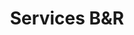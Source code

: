 ---
title: Services B&R
heroEnabled: true
heroImage: /images/brokers-and-realtors/services/hero.jpg
heroTitle: Sens Palermo Green
heroCredit: ATV
stillsEnabled: true
stillsTitle: 3D Stills
stillsText: With our still images you will be able to show any property with greater reality than even reality itself. We offer services tailored for your business.
stillsLinkText: <a href="https://wa.me/13054693227" target="_blank" rel="noopener noreferrer" class="decoration-1 underline underline-offset-4 md:underline-offset-8 hover:no-underline">Contact us</a> and get a quote on hyper realistic visual solutions.
stillsLinkHref: /contact
stillsSlider:
  - image: /images/brokers-and-realtors/services/hi-q.jpg
    imageTwo: /images/brokers-and-realtors/services/super-hi-q.jpg
    imageOneCaption: Hi Q – 3000px
    imageTwoCaption: Super Hi Q – 6000px
    title: LIV Thames
    credit: ATV
    theme: light
    percentage: 0.50
    type: slide
  - image: /images/brokers-and-realtors/services/aerials.jpg
    title: LIV Guatemala
    credit: ATV
    type: image
  - image: /images/brokers-and-realtors/services/floor-plans.jpg
    title: TBD
    credit: TBD
    type: image
interactiveExperiencesEnabled: true
interactiveExperiencesTitle: Interactive Experiences
interactiveExperiencesText: The 3D experiences that we offer at Sharp Studio Visuals manage to go beyond the screen and bring buildings, houses, or the departments of your commercial portfolio to reality. We use the latest technology at the service of total immersion in space.
interactiveExperiencesLinkText: Want to meet us? Come and visit us in our offices in Aventura, FL! or just <a href="https://wa.me/13054693227" target="_blank" rel="noopener noreferrer" class="decoration-1 underline underline-offset-4 md:underline-offset-8 hover:no-underline">message us</a> to know about pricing.
interactiveExperiencesSlider:
  - image: /images/brokers-and-realtors/services/interactive-experiences-slider-1.mp4
    title: Sens Palermo Green
    credit: ATV
    theme: light
    type: video
    imageOneCaption: CGI Animation
  - image: /images/brokers-and-realtors/services/interactive-experiences-slider-2.mp4
    title: Sens Palermo Green
    credit: ATV
    theme: light
    type: video
    imageOneCaption: CGI Animation
  - image: /images/brokers-and-realtors/services/interactive-experiences-slider-3.jpg
    title: Sens Palermo Green
    credit: ATV
    theme: light
    type: panoram
    imageOneCaption: 360 Visualization
  - image: /images/brokers-and-realtors/services/interactive-experiences-slider-4.jpg
    title: Sens Palermo Green
    credit: ATV
    theme: light
    type: panoram
    imageOneCaption: 360 Visualization
  - image: /images/brokers-and-realtors/services/interactive-experiences-slider-5.jpg
    imageTwo: /images/brokers-and-realtors/services/interactive-experiences-slider-6.jpg
    title: LIV Thames
    credit: ATV
    theme: light
    percentage: 0.50
    imageOneCaption: Virtual Staging
    type: slide
faqsEnabled: true
mapEnabled: true
officesEnabled: true
contactEnabled: true
---